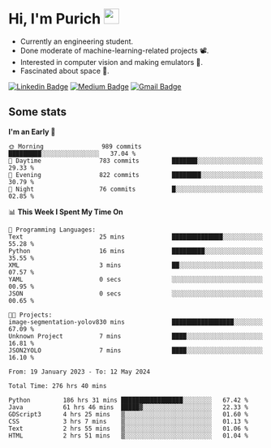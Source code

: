 <h1 align="left">Hi, I'm Purich
<img src="https://media.giphy.com/media/hvRJCLFzcasrR4ia7z/giphy.gif" width="30px"/></h1>

* Currently an engineering student.
* Done moderate of machine-learning-related projects :film_projector:.
* Interested in computer vision and making emulators :space_invader:.
* Fascinated about space :milky_way:.

[![Linkedin Badge](https://img.shields.io/badge/-Purich-blue?style=flat-square&logo=Linkedin&logoColor=white&link=https://www.linkedin.com/in/purich-siritip-16b3b3255/)](https://www.linkedin.com/in/purich-siritip-16b3b3255) [![Medium Badge](https://img.shields.io/badge/-@purich-gray?style=flat-square&labelColor=000000&logo=Medium&link=https://medium.com/@phuritsiritip)](https://medium.com/@phuritsiritip)
[![Gmail Badge](https://img.shields.io/badge/-mark.phurit@gmail.com-c14438?style=flat-square&logo=Gmail&logoColor=white&link=mailto:mark.phurit@gmail.com)](mailto:mark.phurit@gmail.com)

## Some stats

  
  <!--START_SECTION:waka-->
**I'm an Early 🐤** 

```text
🌞 Morning                989 commits         █████████░░░░░░░░░░░░░░░░   37.04 % 
🌆 Daytime                783 commits         ███████░░░░░░░░░░░░░░░░░░   29.33 % 
🌃 Evening                822 commits         ████████░░░░░░░░░░░░░░░░░   30.79 % 
🌙 Night                  76 commits          █░░░░░░░░░░░░░░░░░░░░░░░░   02.85 % 
```


📊 **This Week I Spent My Time On** 

```text
💬 Programming Languages: 
Text                     25 mins             ██████████████░░░░░░░░░░░   55.28 % 
Python                   16 mins             █████████░░░░░░░░░░░░░░░░   35.55 % 
XML                      3 mins              ██░░░░░░░░░░░░░░░░░░░░░░░   07.57 % 
YAML                     0 secs              ░░░░░░░░░░░░░░░░░░░░░░░░░   00.95 % 
JSON                     0 secs              ░░░░░░░░░░░░░░░░░░░░░░░░░   00.65 % 

🐱‍💻 Projects: 
image-segmentation-yolov830 mins             █████████████████░░░░░░░░   67.09 % 
Unknown Project          7 mins              ████░░░░░░░░░░░░░░░░░░░░░   16.81 % 
JSON2YOLO                7 mins              ████░░░░░░░░░░░░░░░░░░░░░   16.10 % 
```


<!--END_SECTION:waka-->

  <!--START_SECTION:waka-simple-->

```text
From: 19 January 2023 - To: 12 May 2024

Total Time: 276 hrs 40 mins

Python         186 hrs 31 mins █████████████████░░░░░░░░   67.42 %
Java           61 hrs 46 mins  █████▓░░░░░░░░░░░░░░░░░░░   22.33 %
GDScript3      4 hrs 25 mins   ▒░░░░░░░░░░░░░░░░░░░░░░░░   01.60 %
CSS            3 hrs 7 mins    ▒░░░░░░░░░░░░░░░░░░░░░░░░   01.13 %
Text           2 hrs 55 mins   ▒░░░░░░░░░░░░░░░░░░░░░░░░   01.06 %
HTML           2 hrs 51 mins   ▒░░░░░░░░░░░░░░░░░░░░░░░░   01.04 %
```

<!--END_SECTION:waka-simple-->

  <!--![Anurag's GitHub stats](https://github-readme-stats.vercel.app/api?username=vikimark&show_icons=true&theme=gruvbox_light)-->
  
<!--
**vikimark/vikimark** is a ✨ _special_ ✨ repository because its `README.md` (this file) appears on your GitHub profile.

Here are some ideas to get you started:

- 🔭 I’m currently working on ...
- 🌱 I’m currently learning ...
- 👯 I’m looking to collaborate on ...
- 🤔 I’m looking for help with ...
- 💬 Ask me about ...
- 📫 How to reach me: ...
- 😄 Pronouns: ...
- ⚡ Fun fact: ...
-->
